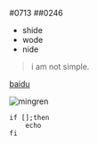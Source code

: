 #0713
##0246
- shide
- wode
- nide

> i am not simple.

[baidu](www.baidu.com)

![mingren](http://img0.imgtn.bdimg.com/it/u=1165230649,652604135&fm=21&gp=0.jpg)

	if [];then
		echo 
	fi
